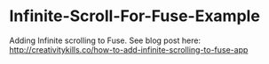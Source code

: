 # Infinite-Scroll-For-Fuse-Example
Adding Infinite scrolling to Fuse. See blog post here: http://creativitykills.co/how-to-add-infinite-scrolling-to-fuse-app
